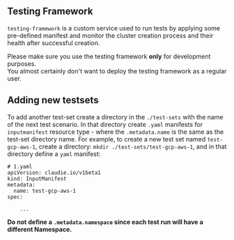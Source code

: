 ## Testing Framework 

`testing-framework` is a custom service used to run tests by applying some pre-defined manifest and monitor the cluster creation process and their health after successful creation.

Please make sure you use the testing framework **only** for development purposes. \
You almost certainly don't want to deploy the testing framework as a regular user.

## Adding new testsets
To add another test-set create a directory in the `./test-sets` with the name of the next test scenario. In that directory create `.yaml` manifests for `inputmanifest` resource type - where the `.metadata.name` is the same as the test-set directory name.
For example, to create a new test set named `test-gcp-aws-1`, create a directory: `mkdir ./test-sets/test-gcp-aws-1`, and in that directory define a `yaml` manifest:
```
# 1.yaml
apiVersion: claudie.io/v1beta1
kind: InputManifest
metadata:
  name: test-gcp-aws-1
spec:

    ...
```
**Do not define a `.metadata.namespace` since each test run will have a different Namespace.**
